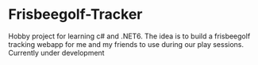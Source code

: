 # Frisbeegolf-Tracker

Hobby project for learning c# and .NET6. The idea is to build a frisbeegolf tracking webapp for me and my friends to use during our play sessions. Currently under development
